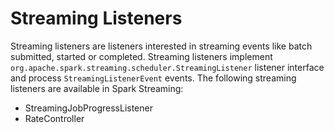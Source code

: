 # Streaming Listeners #
Streaming listeners are listeners interested in streaming events like batch submitted,
started or completed.
Streaming listeners implement           `org.apache.spark.streaming.scheduler.StreamingListener`
listener interface and process `StreamingListenerEvent` events.
The following streaming listeners are available in Spark Streaming:
* StreamingJobProgressListener
* RateController
